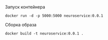 Запуск контейнера
```shell
docker run -d -p 5000:5000 neuroservice:0.0.1
```

Сборка образа
```shell
docker build -t neuroservice:0.0.1 .
```